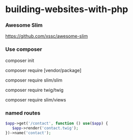 # building-websites-with-php



### Awesome Slim

https://github.com/xssc/awesome-slim


### Use composer 

composer init

composer require [vendor/package]

composer require slim/slim

composer require twig/twig

composer require slim/views 

### named routes
```php
$app->get('/contact', function () use($app) {
   $app->render('contact.twig');
})->name('contact');
```